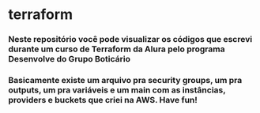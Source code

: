 # terraform

### Neste repositório você pode visualizar os códigos que escrevi durante um curso de Terraform da Alura pelo programa Desenvolve do Grupo Boticário

### Basicamente existe um arquivo pra security groups, um pra outputs, um pra variáveis e um main com as instâncias, providers e buckets que criei na AWS. Have fun!
